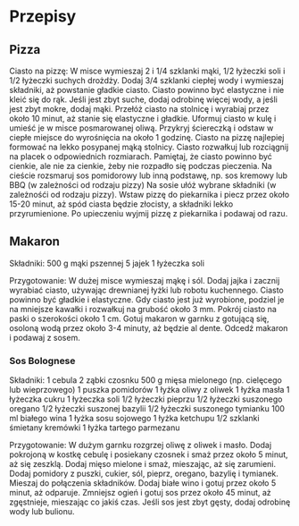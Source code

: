 # Przepisy

## Pizza
Ciasto na pizzę:
W misce wymieszaj 2 i 1/4 szklanki mąki, 1/2 łyżeczki soli i 1/2 łyżeczki suchych drożdży.
Dodaj 3/4 szklanki ciepłej wody i wymieszaj składniki, aż powstanie gładkie ciasto.
Ciasto powinno być elastyczne i nie kleić się do rąk. Jeśli jest zbyt suche, dodaj odrobinę więcej wody, a jeśli jest zbyt mokre, dodaj mąki.
Przełóż ciasto na stolnicę i wyrabiaj przez około 10 minut, aż stanie się elastyczne i gładkie.
Uformuj ciasto w kulę i umieść je w misce posmarowanej oliwą. Przykryj ściereczką i odstaw w ciepłe miejsce do wyrośnięcia na około 1 godzinę.
Ciasto na pizzę najlepiej formować na lekko posypanej mąką stolnicy.
Ciasto rozwałkuj lub rozciągnij na placek o odpowiednich rozmiarach. Pamiętaj, że ciasto powinno być cienkie, ale nie za cienkie, żeby nie rozpadło się podczas pieczenia.
Na cieście rozsmaruj sos pomidorowy lub inną podstawę, np. sos kremowy lub BBQ (w zależności od rodzaju pizzy)
Na sosie ułóż wybrane składniki (w zależnośći od rodzaju pizzy).
Wstaw pizzę do piekarnika i piecz przez około 15-20 minut, aż spód ciasta będzie złocisty, a składniki lekko przyrumienione.
Po upieczeniu wyjmij pizzę z piekarnika i podawaj od razu.

## Makaron 

Składniki:
500 g mąki pszennej
5 jajek
1 łyżeczka soli

Przygotowanie:
W dużej misce wymieszaj mąkę i sól.
Dodaj jajka i zacznij wyrabiać ciasto, używając drewnianej łyżki lub robotu kuchennego. Ciasto powinno być gładkie i elastyczne.
Gdy ciasto jest już wyrobione, podziel je na mniejsze kawałki i rozwałkuj na grubość około 3 mm.
Pokrój ciasto na paski o szerokości około 1 cm.
Gotuj makaron w garnku z gotującą się, osoloną wodą przez około 3-4 minuty, aż będzie al dente. Odcedź makaron i podawaj z sosem.

### Sos Bolognese  

Składniki:
1 cebula
2 ząbki czosnku
500 g mięsa mielonego (np. cielęcego lub wieprzowego)
1 puszka pomidorów
1 łyżka oliwy z oliwek
1 łyżka masła
1 łyżeczka cukru
1 łyżeczka soli
1/2 łyżeczki pieprzu
1/2 łyżeczki suszonego oregano
1/2 łyżeczki suszonej bazylii
1/2 łyżeczki suszonego tymianku
100 ml białego wina
1 łyżka sosu sojowego
1 łyżka ketchupu
1/2 szklanki śmietany kremówki
1 łyżka tartego parmezanu

Przygotowanie:
W dużym garnku rozgrzej oliwę z oliwek i masło.
Dodaj pokrojoną w kostkę cebulę i posiekany czosnek i smaż przez około 5 minut, aż się zeszklą.
Dodaj mięso mielone i smaż, mieszając, aż się zarumieni.
Dodaj pomidory z puszki, cukier, sól, pieprz, oregano, bazylię i tymianek. Mieszaj do połączenia składników.
Dodaj białe wino i gotuj przez około 5 minut, aż odparuje.
Zmniejsz ogień i gotuj sos przez około 45 minut, aż zgęstnieje, mieszając co jakiś czas. Jeśli sos jest zbyt gęsty, dodaj odrobinę wody lub bulionu.
